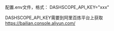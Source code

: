 配置.env文件，格式：
DASHSCOPE_API_KEY="xxx"

DASHSCOPE_API_KEY需要到阿里百炼平台上获取
https://bailian.console.aliyun.com/
